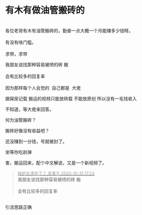 # 有木有做油管搬砖的


<br />
各位老哥有木有油管搬砖的，勤奋一点大概一个月能赚多少钱呀。<br />
<br />
有没有啥门槛。<br />
<br />
求带，求带<br />


我朋友说找那种容易被喷的砖 搬<br />
<br />
会有比较多的回复率<img src="static/image/smiley/default/hug.gif" smilieid="13" border="0" alt="" /><br />
<br />
因为那样每个人会觉的&nbsp;&nbsp;自己都是&nbsp;&nbsp;大佬

据屎尿记载 搬运的视频只能放转载 不能放原创 所以没有一毛钱收入

不知道，等大佬来回答。

何为油管搬砖？

搬砖好像没有收益吧？

还没赚到一分钱，号就被封了。

坐等你吃赵弹

害，搬运回来，配个中文解说，又是一个新视频了。<img id="aimg_aJ1QQ" onclick="zoom(this, this.src, 0, 0, 0)" class="zoom" src="https://cdn.jsdelivr.net/gh/hishis/forum-master/public/images/patch.gif" onmouseover="img_onmouseoverfunc(this)" onload="thumbImg(this)" border="0" alt="" />

<div class="quote"><blockquote><font size="2"><a href="https://www.hostloc.com/forum.php?mod=redirect&amp;goto=findpost&amp;pid=9381292&amp;ptid=760650" target="_blank"><font color="#999999">朕的大清完了？ 发表于 2020-10-31 17:23</font></a></font><br />
我朋友说找那种容易被喷的砖 搬<br />
<br />
会有比较多的回复率</blockquote></div><br />
引流思路正确
